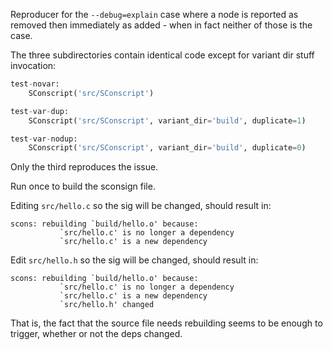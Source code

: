 Reproducer for the `--debug=explain` case where
a node is reported as removed then immediately
as added - when in fact neither of those is the case.

The three subdirectories contain identical code except
for variant dir stuff invocation:

```python
test-novar:
    SConscript('src/SConscript')

test-var-dup:
    SConscript('src/SConscript', variant_dir='build', duplicate=1)

test-var-nodup:
    SConscript('src/SConscript', variant_dir='build', duplicate=0)
```

Only the third reproduces the issue.

Run once to build the sconsign file.

Editing `src/hello.c` so the sig will be changed, should result in:

```
scons: rebuilding `build/hello.o' because:
           `src/hello.c' is no longer a dependency
           `src/hello.c' is a new dependency
```

Edit `src/hello.h` so the sig will be changed, should result in:

```
scons: rebuilding `build/hello.o' because:
           `src/hello.c' is no longer a dependency
           `src/hello.c' is a new dependency
           `src/hello.h' changed
```

That is, the fact that the source file needs rebuilding seems to be
enough to trigger, whether or not the deps changed.


